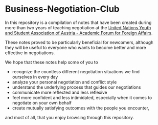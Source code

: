 # Business-Negotiation-Club
In this repository is a compilation of notes that have been created during more than two years of teaching negotiation at the [United Nations Youth and Student Association of Austria - Academic Forum for Foreign Affairs](http://www.negotiations.at/).

These notes proved to be particularly beneficial for newcomers, although they will be useful to everyone who wants to become better and more effective in negotiations.

We hope that these notes help some of you to

- recognize the countless different negotiation situations we find ourselves in every day
- analyze your personal negotiation and conflict style
- understand the underlying process that guides our negotiations
- communicate more reflected and less reflexive
- feel more confident and less intimidated, especially when it comes to negotiate on your own behalf
- create mutually satisfying outcomes with the people you encounter,

and most of all, that you enjoy browsing through this repository.
